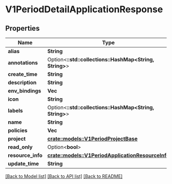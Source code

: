 # V1PeriodDetailApplicationResponse

## Properties

Name | Type | Description | Notes
------------ | ------------- | ------------- | -------------
**alias** | **String** |  | 
**annotations** | Option<**::std::collections::HashMap<String, String>**> |  | [optional]
**create_time** | **String** |  | 
**description** | **String** |  | 
**env_bindings** | **Vec<String>** |  | 
**icon** | **String** |  | 
**labels** | Option<**::std::collections::HashMap<String, String>**> |  | [optional]
**name** | **String** |  | 
**policies** | **Vec<String>** |  | 
**project** | [**crate::models::V1PeriodProjectBase**](v1.ProjectBase.md) |  | 
**read_only** | Option<**bool**> |  | [optional]
**resource_info** | [**crate::models::V1PeriodApplicationResourceInfo**](v1.ApplicationResourceInfo.md) |  | 
**update_time** | **String** |  | 

[[Back to Model list]](../README.md#documentation-for-models) [[Back to API list]](../README.md#documentation-for-api-endpoints) [[Back to README]](../README.md)


